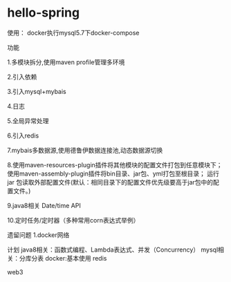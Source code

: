 # hello-spring

使用：
docker执行mysql5.7下docker-compose

功能

1.多模块拆分,使用maven profile管理多环境

2.引入依赖

3.引入mysql+mybais

4.日志

5.全局异常处理

6.引入redis

7.mybais多数据源,使用德鲁伊数据连接池,动态数据源切换

8.使用maven-resources-plugin插件将其他模块的配置文件打包到任意模块下；
使用maven-assembly-plugin插件将bin目录、jar包、yml打包至根目录；
运行 jar 包读取外部配置文件(默认：相同目录下的配置文件优先级要高于jar包中的配置文件。)

9.java8相关 Date/time API

10.定时任务/定时器（多种常用corn表达式举例）

遗留问题
1.docker网络

计划
java8相关：函数式编程、Lambda表达式、并发（Concurrency）
mysql相关：分库分表
docker:基本使用
redis

web3
